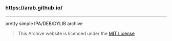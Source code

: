 ### https://arab.github.io/
-----------------------------------------------
pretty simple IPA/DEB/DYLIB archive

> This Archive website is licenced under the [MIT License](https://github.com/v505k/arab/blob/main/LICENSE)
